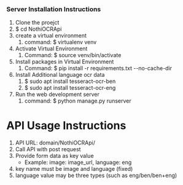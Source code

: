 ### Server Installation Instructions

1. Clone the proejct
1.  $ cd NothiOCRApi
1. create a virtual environment
    1. command: $ virtualenv venv
2. Activate Virtual Environment
    1. Command: $ source venv/bin/activate
3. Install packages in Virtual Environment
    1. Command: $ pip install -r requirements.txt --no-cache-dir
4. Install Additional language ocr data
    1. $ sudo apt install tesseract-ocr-ben
    2. $ sudo apt install tesseract-ocr-eng
5. Run the web development server
    1. command: $ python manage.py runserver


# API Usage Instructions
1. API URL: domain/NothiOCRApi/
2. Call API with post request
3. Provide form data as key value
    * Example: image: image_url, language: eng
4. key name must be image and language (fixed)
5. language value may be three types (such as eng/ben/ben+eng)
